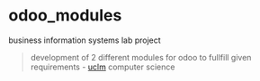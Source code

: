 # odoo_modules
business information systems lab project
> development of 2 different modules for odoo to fullfill given requirements - [uclm](https://www.uclm.es/) computer science  
